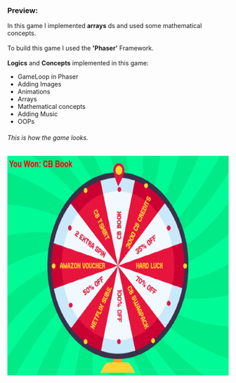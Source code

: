 ### Preview:
<p> In this game I implemented <b>arrays</b> ds and used some mathematical concepts. <br><br>
To build this game I used the <b>'Phaser'</b> Framework.<br><br>
<b>Logics</b> and <b>Concepts</b> implemented in this game:<br></p>
<ul>
  <li> GameLoop in Phaser</li>
  <li> Adding Images</li>
  <li> Animations </li>
  <li> Arrays </li>
  <li> Mathematical concepts</li>
  <li> Adding Music</li>
  <li> OOPs </li>
</ul>
    
###### This is how the game looks.
<img src="saw.PNG" alt="Trulli" width="700" height="500"><br><br><br>
